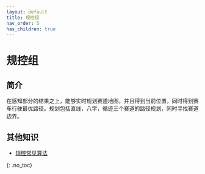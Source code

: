 ```yaml
---
layout: default
title: 规控组
nav_order: 5
has_children: true
---
```


# 规控组

## 简介

在感知部分的结果之上，能够实时规划赛道地图，并且得到当前位置，同时得到赛车行驶最优路径。规划包括直线，八字，循迹三个赛道的路径规划，同时寻找赛道边界。

## 其他知识

- [规控常见算法](https://www.bilibili.com/video/BV1WA411p7xe)

{: .no_toc}
